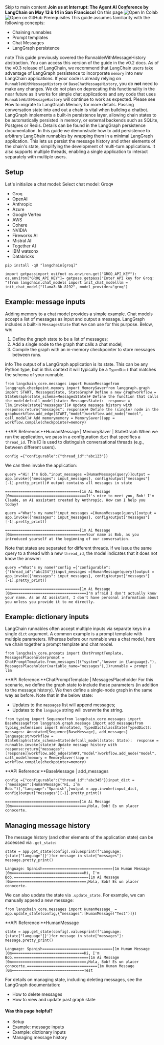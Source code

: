 Skip to main content
**Join us at Interrupt: The Agent AI Conference by LangChain on May 13 & 14 in San Francisco!**
On this page
![Open In Colab](https://colab.research.google.com/assets/colab-badge.svg)![Open on GitHub](https://img.shields.io/badge/Open%20on%20GitHub-grey?logo=github&logoColor=white)
Prerequisites
This guide assumes familiarity with the following concepts:
  * Chaining runnables
  * Prompt templates
  * Chat Messages
  * LangGraph persistence


note
This guide previously covered the RunnableWithMessageHistory abstraction. You can access this version of the guide in the v0.2 docs.
As of the v0.3 release of LangChain, we recommend that LangChain users take advantage of LangGraph persistence to incorporate `memory` into new LangChain applications.
If your code is already relying on `RunnableWithMessageHistory` or `BaseChatMessageHistory`, you do **not** need to make any changes. We do not plan on deprecating this functionality in the near future as it works for simple chat applications and any code that uses `RunnableWithMessageHistory` will continue to work as expected.
Please see How to migrate to LangGraph Memory for more details.
Passing conversation state into and out a chain is vital when building a chatbot. LangGraph implements a built-in persistence layer, allowing chain states to be automatically persisted in memory, or external backends such as SQLite, Postgres or Redis. Details can be found in the LangGraph persistence documentation.
In this guide we demonstrate how to add persistence to arbitrary LangChain runnables by wrapping them in a minimal LangGraph application. This lets us persist the message history and other elements of the chain's state, simplifying the development of multi-turn applications. It also supports multiple threads, enabling a single application to interact separately with multiple users.
## Setup​
Let's initialize a chat model:
Select chat model:
Groq▾
* Groq
* OpenAI
* Anthropic
* Azure
* Google Vertex
* AWS
* Cohere
* NVIDIA
* Fireworks AI
* Mistral AI
* Together AI
* IBM watsonx
* Databricks
```
pip install -qU "langchain[groq]"
```

```
import getpassimport osifnot os.environ.get("GROQ_API_KEY"): os.environ["GROQ_API_KEY"]= getpass.getpass("Enter API key for Groq: ")from langchain.chat_models import init_chat_modelllm = init_chat_model("llama3-8b-8192", model_provider="groq")
```

## Example: message inputs​
Adding memory to a chat model provides a simple example. Chat models accept a list of messages as input and output a message. LangGraph includes a built-in `MessagesState` that we can use for this purpose.
Below, we:
  1. Define the graph state to be a list of messages;
  2. Add a single node to the graph that calls a chat model;
  3. Compile the graph with an in-memory checkpointer to store messages between runs.


info
The output of a LangGraph application is its state. This can be any Python type, but in this context it will typically be a `TypedDict` that matches the schema of your runnable.
```
from langchain_core.messages import HumanMessagefrom langgraph.checkpoint.memory import MemorySaverfrom langgraph.graph import START, MessagesState, StateGraph# Define a new graphworkflow = StateGraph(state_schema=MessagesState)# Define the function that calls the modeldefcall_model(state: MessagesState):  response = llm.invoke(state["messages"])# Update message history with response:return{"messages": response}# Define the (single) node in the graphworkflow.add_edge(START,"model")workflow.add_node("model", call_model)# Add memorymemory = MemorySaver()app = workflow.compile(checkpointer=memory)
```

**API Reference:**HumanMessage | MemorySaver | StateGraph
When we run the application, we pass in a configuration `dict` that specifies a `thread_id`. This ID is used to distinguish conversational threads (e.g., between different users).
```
config ={"configurable":{"thread_id":"abc123"}}
```

We can then invoke the application:
```
query ="Hi! I'm Bob."input_messages =[HumanMessage(query)]output = app.invoke({"messages": input_messages}, config)output["messages"][-1].pretty_print()# output contains all messages in state
```

```
==================================[1m Ai Message [0m==================================It's nice to meet you, Bob! I'm Claude, an AI assistant created by Anthropic. How can I help you today?
```

```
query ="What's my name?"input_messages =[HumanMessage(query)]output = app.invoke({"messages": input_messages}, config)output["messages"][-1].pretty_print()
```

```
==================================[1m Ai Message [0m==================================Your name is Bob, as you introduced yourself at the beginning of our conversation.
```

Note that states are separated for different threads. If we issue the same query to a thread with a new `thread_id`, the model indicates that it does not know the answer:
```
query ="What's my name?"config ={"configurable":{"thread_id":"abc234"}}input_messages =[HumanMessage(query)]output = app.invoke({"messages": input_messages}, config)output["messages"][-1].pretty_print()
```

```
==================================[1m Ai Message [0m==================================I'm afraid I don't actually know your name. As an AI assistant, I don't have personal information about you unless you provide it to me directly.
```

## Example: dictionary inputs​
LangChain runnables often accept multiple inputs via separate keys in a single `dict` argument. A common example is a prompt template with multiple parameters.
Whereas before our runnable was a chat model, here we chain together a prompt template and chat model.
```
from langchain_core.prompts import ChatPromptTemplate, MessagesPlaceholderprompt = ChatPromptTemplate.from_messages([("system","Answer in {language}."),    MessagesPlaceholder(variable_name="messages"),])runnable = prompt | llm
```

**API Reference:**ChatPromptTemplate | MessagesPlaceholder
For this scenario, we define the graph state to include these parameters (in addition to the message history). We then define a single-node graph in the same way as before.
Note that in the below state:
  * Updates to the `messages` list will append messages;
  * Updates to the `language` string will overwrite the string.


```
from typing import Sequencefrom langchain_core.messages import BaseMessagefrom langgraph.graph.message import add_messagesfrom typing_extensions import Annotated, TypedDictclassState(TypedDict):  messages: Annotated[Sequence[BaseMessage], add_messages]  language:strworkflow = StateGraph(state_schema=State)defcall_model(state: State):  response = runnable.invoke(state)# Update message history with response:return{"messages":[response]}workflow.add_edge(START,"model")workflow.add_node("model", call_model)memory = MemorySaver()app = workflow.compile(checkpointer=memory)
```

**API Reference:**BaseMessage | add_messages
```
config ={"configurable":{"thread_id":"abc345"}}input_dict ={"messages":[HumanMessage("Hi, I'm Bob.")],"language":"Spanish",}output = app.invoke(input_dict, config)output["messages"][-1].pretty_print()
```

```
==================================[1m Ai Message [0m==================================¡Hola, Bob! Es un placer conocerte.
```

## Managing message history​
The message history (and other elements of the application state) can be accessed via `.get_state`:
```
state = app.get_state(config).valuesprint(f'Language: {state["language"]}')for message in state["messages"]:  message.pretty_print()
```

```
Language: Spanish================================[1m Human Message [0m=================================Hi, I'm Bob.==================================[1m Ai Message [0m==================================¡Hola, Bob! Es un placer conocerte.
```

We can also update the state via `.update_state`. For example, we can manually append a new message:
```
from langchain_core.messages import HumanMessage_ = app.update_state(config,{"messages":[HumanMessage("Test")]})
```

**API Reference:**HumanMessage
```
state = app.get_state(config).valuesprint(f'Language: {state["language"]}')for message in state["messages"]:  message.pretty_print()
```

```
Language: Spanish================================[1m Human Message [0m=================================Hi, I'm Bob.==================================[1m Ai Message [0m==================================¡Hola, Bob! Es un placer conocerte.================================[1m Human Message [0m=================================Test
```

For details on managing state, including deleting messages, see the LangGraph documentation:
  * How to delete messages
  * How to view and update past graph state


#### Was this page helpful?
  * Setup
  * Example: message inputs
  * Example: dictionary inputs
  * Managing message history


